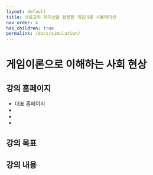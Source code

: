 ```yaml
---
layout: default
title: 넷로고와 파이선을 활용한 게임이론 시뮬레이션
nav_order: 4
has_children: true
permalink: /docs/simulation/
---
```


# 게임이론으로 이해하는 사회 현상

## 강의 홈페이지

- 대표 홈페이지
-
- 
- 



## 강의 목표



## 강의 내용
